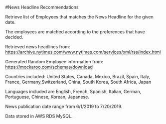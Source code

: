 #News Headline Recommendations

Retrieve list of Employees that matches the News Headline for the given date.

The employees are matched according to the preferences that have decided.




Retrieved news headlines from:
	https://archive.nytimes.com/www.nytimes.com/services/xml/rss/index.html

Generated Random Employee information from:
	https://mockaroo.com/schemas/download

Countries included:
	United States, Canada, Mexico, Brazil, Spain, Italy, France, Germany,Switzerland, China, South Korea, South Africa, Japan

Languages included are English, French, Spanish, Italian, German, Portuguese, Chinese, Korean, Japanese.

News publication date range from 6/1/2019 to 7/20/2019.

Data stored in AWS RDS MySQL.

